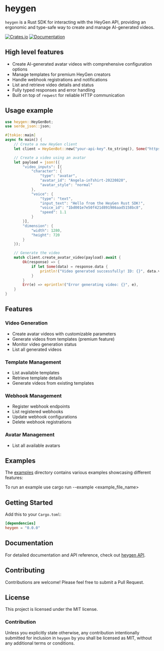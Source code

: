 # heygen

`heygen` is a Rust SDK for interacting with the HeyGen API, providing an ergonomic and type-safe way to create and manage AI-generated videos.

[![Crates.io](https://img.shields.io/crates/v/heygen)](https://crates.io/crates/heygen)
[![Documentation](https://docs.rs/heygen/badge.svg)](https://docs.rs/heygen)

## High level features

- Create AI-generated avatar videos with comprehensive configuration options
- Manage templates for premium HeyGen creators
- Handle webhook registrations and notifications
- List and retrieve video details and status
- Fully typed responses and error handling
- Built on top of `reqwest` for reliable HTTP communication

## Usage example

```rust
use heygen::HeyGenBot;
use serde_json::json;

#[tokio::main]
async fn main() {
    // Create a new HeyGen client
    let client = HeyGenBot::new("your-api-key".to_string(), Some("https://api.heygen.com/v2/")).unwrap();

    // Create a video using an avatar
    let payload = json!({
        "video_inputs": [{
            "character": {
                "type": "avatar",
                "avatar_id": "Angela-inTshirt-20220820",
                "avatar_style": "normal"
            },
            "voice": {
                "type": "text",
                "input_text": "Hello from the HeyGen Rust SDK!",
                "voice_id": "1bd001e7e50f421d891986aad5158bc8",
                "speed": 1.1
            }
        }],
        "dimension": {
            "width": 1280,
            "height": 720
        }
    });

    // Generate the video
    match client.create_avatar_video(payload).await {
        Ok(response) => {
            if let Some(data) = response.data {
                println!("Video generated successfully! ID: {}", data.video_id);
            }
        }
        Err(e) => eprintln!("Error generating video: {}", e),
    }
}
```

## Features

### Video Generation

- Create avatar videos with customizable parameters
- Generate videos from templates (premium feature)
- Monitor video generation status
- List all generated videos

### Template Management

- List available templates
- Retrieve template details
- Generate videos from existing templates

### Webhook Management

- Register webhook endpoints
- List registered webhooks
- Update webhook configurations
- Delete webhook registrations

### Avatar Management

- List all available avatars

## Examples

The [examples](examples/) directory contains various examples showcasing different features:

To run an example use cargo run --example <example_file_name>

## Getting Started

Add this to your `Cargo.toml`:

```toml
[dependencies]
heygen = "0.0.0"
```

## Documentation

For detailed documentation and API reference, check out [heygen API](https://docs.heygen.com/reference/authentication).

## Contributing

Contributions are welcome! Please feel free to submit a Pull Request.

## License

This project is licensed under the MIT license.

### Contribution

Unless you explicitly state otherwise, any contribution intentionally submitted
for inclusion in `heygen` by you shall be licensed as MIT, without any additional
terms or conditions.
